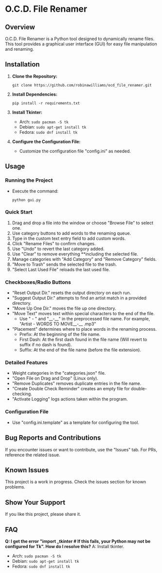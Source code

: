# O.C.D. File Renamer

## Overview
O.C.D. File Renamer is a Python tool designed to dynamically rename files. This tool provides a graphical user interface (GUI) for easy file manipulation and renaming.

## Installation
1. **Clone the Repository:**
    ```
    git clone https://github.com/robinawilliams/ocd_file_renamer.git
    ```

2. **Install Dependencies:**
    ```
    pip install -r requirements.txt
    ```

3. **Install Tkinter:**
   - Arch: `sudo pacman -S tk`
   - Debian: `sudo apt-get install tk`
   - Fedora: `sudo dnf install tk`

4. **Configure the Configuration File:**
   - Customize the configuration file "config.ini" as needed.

## Usage
### Running the Project
- Execute the command:
    ```
    python gui.py
    ```

### Quick Start
1. Drag and drop a file into the window or choose "Browse File" to select one.
2. Use category buttons to add words to the renaming queue.
3. Type in the custom text entry field to add custom words.
4. Click "Rename Files" to confirm changes.
5. Use "Undo" to revert the last category added.
6. Use "Clear" to remove everything **including the selected file.
7. Manage categories with "Add Category" and "Remove Category" fields.
8. "Move to Trash" sends the selected file to the trash.
9. "Select Last Used File" reloads the last used file.

### Checkboxes/Radio Buttons
- "Reset Output Dir." resets the output directory on each run.
- "Suggest Output Dir." attempts to find an artist match in a provided directory.
- "Move Up One Dir." moves the file up one directory.
- "Move Text" moves text within special characters to the end of the file.
   - Use " - " and "\_\_-\_\_" in the preprocessed file name. For example, "Artist - WORDS TO MOVE__-__ .mp3"
- "Placement" determines where to place words in the renaming process.
   - Prefix: At the beginning of the file name.
   - First Dash: At the first dash found in the file name (Will revert to suffix if no dash is found).
   - Suffix: At the end of the file name (before the file extension).

### Detailed Features
- Weight categories in the "categories.json" file.
- "Open File on Drag and Drop" (Linux only).
- "Remove Duplicates" removes duplicate entries in the file name.
- "Create Double Check Reminder" creates an empty file for double-checking.
- "Activate Logging" logs actions taken within the program.

### Configuration File
- Use "config.ini.template" as a template for configuring the tool.

## Bug Reports and Contributions
If you encounter issues or want to contribute, use the "Issues" tab. For PRs, reference the related issue.

## Known Issues
This project is a work in progress. Check the issues section for known problems.

## Show Your Support
If you like this project, please share it.

## FAQ
**Q: I get the error "import _tkinter # If this fails, your Python may not be configured for Tk". How do I resolve this?**
A: Install tkinter.
   - Arch: `sudo pacman -S tk`
   - Debian: `sudo apt-get install tk`
   - Fedora: `sudo dnf install tk`
